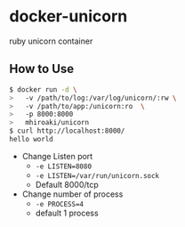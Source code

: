 # docker-unicorn
ruby unicorn container

## How to Use

```bash
$ docker run -d \
>   -v /path/to/log:/var/log/unicorn/:rw \
>   -v /path/to/app:/unicorn:ro  \
>   -p 8000:8000
>   mhiroaki/unicorn
$ curl http://localhost:8000/
hello world
```

- Change Listen port
  - ```-e LISTEN=8080```
  - ```-e LISTEN=/var/run/unicorn.sock```
  - Default 8000/tcp
- Change number of process
  - ```-e PROCESS=4```
  - default 1 process

